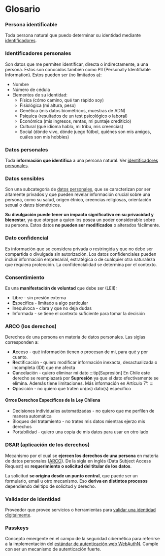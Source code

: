 
# Glosario

### Persona identificable

Toda persona natural que puedo determinar su identidad mediante [identificadores](./glossary.md#identificadores-personales).

### Identificadores personales

Son datos que me permiten identificar, directa o indirectamente, a una persona. Estos son  conocidos también como PII (Personally Identifiable Information). Estos pueden ser (no limitados a):

- Nombre
- Número de cédula
- Elementos de su identidad:
    - Física (cómo camino, qué tan rápido soy)
    - Fisiológica (mi altura, peso)
    - Genética (mis datos biométricos, muestras de ADN)
    - Psíquica (resultados de un test psicológico o laboral)
    - Económica (mis ingresos, rentas, mi puntaje crediticio)
    - Cultural (qué idioma hablo, mi tribu, mis creencias)
    - Social (dónde vivo, dónde juego fútbol, quiénes son mis amigos, cuáles son mis hobbies)

### Datos personales

Toda **información que identifica** a una persona natural. Ver [identificadores personales](./glossary.md#identificadores-personales).

### Datos sensibles

Son una subcategoría de [datos personales](./glossary.md#datos-personales), que se caracterizan por ser altamente privados y que pueden revelar información crucial sobre una persona, como su salud, origen étnico, creencias religiosas, orientación sexual o datos biométricos.

**Su divulgación puede tener un impacto significativo en su privacidad y bienestar**, ya que otorgan a quien los posea un poder considerable sobre su persona. Estos datos **no pueden ser modificados** o alterados fácilmente.

### Dato confidencial

Es información que se considera privada o restringida y que no debe ser compartida o divulgada sin autorización.  Los datos confidenciales pueden incluir información empresarial, estratégica o de cualquier otra naturaleza que requiera protección. La confidencialidad se determina por el contexto.

### Consentimiento

Es una **manifestación de voluntad** que debe ser (LEII):

- **L**ibre - sin presión externa
- **E**specífica - limitado a algo particular
- **I**nequívoca - clara y que no deja dudas
- **I**nformada - se tiene el contexto suficiente para tomar la decisión

### ARCO (los derechos)

Derechos de una persona en materia de datos personales. Las siglas corresponden a:

- **A**cceso - qué información tienen o procesan de mi, para qué y por cuanto.
- **R**ectificación - quiero modificar información inexacta, desactualizada o incompleta (IDI) que me afecta
- **C**ancelación - quiero eliminar mi dato
    :::tip[Supresión]
        En Chile este derecho se reemplazará por **Supresión** ya que el dato efectivamente se elimina. Además tiene limitaciones. Más información en Artículo 7°.
    :::
- **O**posición - no quiero que traten un(os) dato(s) específico

#### Orros Derechos Específicos de la Ley Chilena
- Decisiones individuales automatizadas - no quiero que me perfilen de manera automática
- Bloqueo del tratamiento - no trates mis datos mientras ejerzo mis derechos
- Portabilidad - quiero una copia de mis datos para usar en otro lado

### DSAR (aplicación de los derechos)

Mecanismo por el cual se **ejercen los derechos de una persona** en materia de datos personales ([ARCO](./glossary.md#arco-los-derechos)). De la sigla en inglés (Data Subject Access Request) es **requerimiento o solicitud del titular de los datos**.

La solicitud **se origina desde un punto central**, que puede ser un formulario, email u otro mecanismo. Eso **deriva en distintos procesos** dependiendo del tipo de solicitud y derecho.

### Validador de identidad

Proveedor que provee servicios o herramientas para [validar una identidad digitalmente](./verification.md#validación-de-identidad).

### Passkeys

Concepto emergente en el campo de la seguridad cibernética para referirse a la implementación del [estándar de autenticación web WebAuthN](https://www.w3.org/TR/webauthn-2/). Cumple con ser un mecanismo de autenticación fuerte.